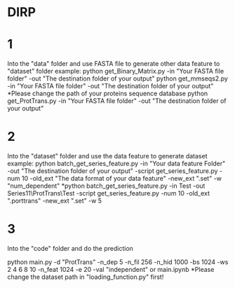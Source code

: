 # DIRP

# 1
Into the "data" folder and use FASTA file to generate other data feature to "dataset" folder
example:
        python get_Binary_Matrix.py -in "Your FASTA file folder" -out "The destination folder of your output"
        python get_mmseqs2.py -in "Your FASTA file folder" -out "The destination folder of your output"
        *Please change the path of your proteins sequence database
        python get_ProtTrans.py -in "Your FASTA file folder" -out "The destination folder of your output"

# 2
Into the "dataset" folder and use the data feature to generate dataset
example:
        python batch_get_series_feature.py -in "Your data feature Folder" -out "The destination folder of your output" -script get_series_feature.py -num 10 -old_ext "The data format of your data feature" -new_ext ".set" -w "num_dependent"
        *python batch_get_series_feature.py -in Test -out Series11\ProtTrans\Test -script get_series_feature.py -num 10 -old_ext ".porttrans" -new_ext ".set" -w 5

# 3
Into the "code" folder and do the prediction

python main.py -d "ProtTrans" -n_dep 5 -n_fil 256 -n_hid 1000 -bs 1024 -ws 2 4 6 8 10 -n_feat 1024 -e 20 -val "independent"
or
main.ipynb
*Please change the dataset path in "loading_function.py" first!


